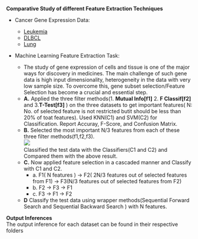 
**Comparative Study of different Feature Extraction Techniques**
* Cancer Gene Expression Data:
	* [Leukemia](https://file.biolab.si/biolab/supp/bi-cancer/projections/info/leukemia.html)
	* [DLBCL](https://file.biolab.si/biolab/supp/bi-cancer/projections/info/DLBCL.html)
	* [Lung](https://file.biolab.si/biolab/supp/bi-cancer/projections/info/lung.html)

* Machine Learning Feature Extraction Task:

	* The study of gene expression of cells and tissue is one of the major ways for discovery in
		medicines. The main challenge of such gene data is high input dimensionality, heterogeneity in
		the data with very low sample size. To overcome this, gene subset selection/Feature Selection
		has become a crucial and essential step.
	* **A.** Applied the three filter methods(1. **Mutual Info[f1]** 2. **F Classif[f2]** and 3.**T-Test[f3]** ) on
		the three datasets to get important features( N: No. of selected feature is not restricted butit should be less than 20% of toat features). Used KNN(C1) and SVM(C2) for
		Classification. Report Accuray, F-Score, and Confusion Matrix.
	* **B.** Selected the most important N/3 features from each of these three filter methods(f1,f2,f3).<br><img src="https://render.githubusercontent.com/render/math?math=F =  f_1\cupf_2\cupf_3"> 
		<br>Classified the test data with the Classifiers(C1 and C2) and Compared them with the above
		result.
	* **C.** Now applied feature selection in a cascaded manner and Classify with C1 and C2.
		* a. F1( N features ) → F2( 2N/3 features out of selected features from F1) → F3(N/3
				 features out of selected features from F2)
		* b. F2 → F3 → F1
		* c. F3 → F1 → F2
	* **D** Classify the test data using wrapper methods(Sequential Forward Search and Sequential
			Backward Search ) with N features.

**Output Inferences**<br>
The output inference for each dataset can be found in their respective folders

